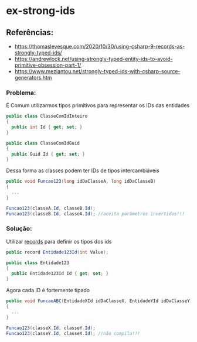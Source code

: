 # ex-strong-ids

## Referências:
- https://thomaslevesque.com/2020/10/30/using-csharp-9-records-as-strongly-typed-ids/
- https://andrewlock.net/using-strongly-typed-entity-ids-to-avoid-primitive-obsession-part-1/
- https://www.meziantou.net/strongly-typed-ids-with-csharp-source-generators.htm

### Problema:
É Comum utilizarmos tipos primitivos para representar os IDs das entidades

```cs Example
public class ClasseComIdInteiro
{
  public int Id { get; set; }
}

public class ClasseComIdGuid
{
  public Guid Id { get; set; }
}
```

Dessa forma as classes podem ter IDs de tipos intercambiáveis

```cs Example
public void Funcao123(long idDaClasseA, long idDaClasseB)
{
  ...
}

Funcao123(classeA.Id, classeB.Id);
Funcao123(classeB.Id, classeA.Id); //aceita parâmetros invertidos!!!
```

### Solução:
Utilizar [records](https://docs.microsoft.com/en-us/dotnet/csharp/whats-new/tutorials/records) para definir os tipos dos ids

```cs Example
public record Entidade123Id(int Value);

public class Entidade123
{
  public Entidade123Id Id { get; set; }
}
```

Agora cada ID é fortemente tipado

```cs Example
public void FuncaoABC(EntidadeXId idDaClasseX, EntidadeYId idDaClasseY)
{
  ...
}

Funcao123(classeX.Id, classeY.Id);
Funcao123(classeY.Id, classeX.Id); //não compila!!!
```
